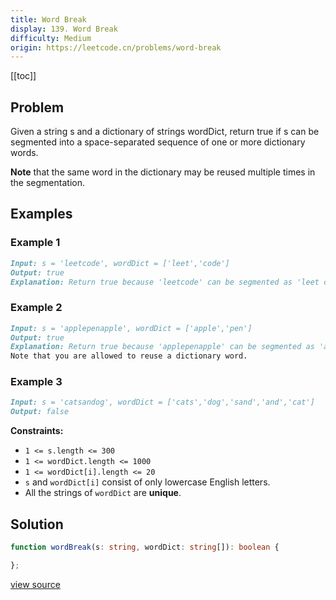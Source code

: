 ```yaml
---
title: Word Break
display: 139. Word Break
difficulty: Medium
origin: https://leetcode.cn/problems/word-break
---
```


[[toc]]

## Problem

Given a string s and a dictionary of strings wordDict, return true if s can be segmented into a space-separated sequence of one or more dictionary words.

**Note** that the same word in the dictionary may be reused multiple times in the segmentation.

## Examples

### Example 1

```md
Input: s = 'leetcode', wordDict = ['leet','code']
Output: true
Explanation: Return true because 'leetcode' can be segmented as 'leet code'.
```

### Example 2

```md
Input: s = 'applepenapple', wordDict = ['apple','pen']
Output: true
Explanation: Return true because 'applepenapple' can be segmented as 'apple pen apple'.
Note that you are allowed to reuse a dictionary word.
```

### Example 3

```md
Input: s = 'catsandog', wordDict = ['cats','dog','sand','and','cat']
Output: false
```

**Constraints:**

- <code>1 &lt;= s.length &lt;= 300</code>
- <code>1 &lt;= wordDict.length &lt;= 1000</code>
- <code>1 &lt;= wordDict[i].length &lt;= 20</code>
- <code>s</code> and <code>wordDict[i]</code> consist of only lowercase English letters.
- All the strings of <code>wordDict</code> are **unique**.

## Solution

```ts
function wordBreak(s: string, wordDict: string[]): boolean {

};
```

[view source](https://leetcode.cn/problems/word-break)
